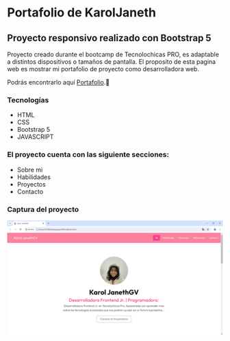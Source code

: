 # Portafolio de KarolJaneth 
## Proyecto responsivo realizado con Bootstrap 5

Proyecto creado durante el bootcamp de Tecnolochicas PRO, es adaptable a distintos dispositivos o tamaños de pantalla.
El proposito de esta pagina web es mostrar mi portafolio de proyecto como desarrolladora web.

Podrás encontrarlo aquí [Portafolio](https://github.com/Karol-JanethGV).💚

### Tecnologías

* HTML
* CSS
* Bootstrap 5
* JAVASCRIPT

### El proyecto cuenta con las siguiente secciones:

* Sobre mi
* Habilidades
* Proyectos
* Contacto
### Captura del proyecto
![Captura del proyecto](img/cap.png)